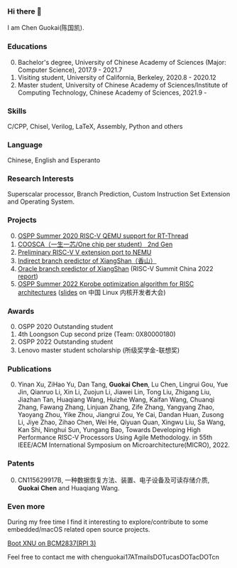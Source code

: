 ### Hi there 👋

I am Chen Guokai(陈国凯).

### Educations

0. Bachelor's degree, University of Chinese Academy of Sciences (Major: Computer Science), 2017.9 - 2021.7
1. Visiting student, University of California, Berkeley, 2020.8 - 2020.12
2. Master student, University of Chinese Academy of Sciences/Institute of Computing Technology, Chinese Academy of Sciences, 2021.9 - 

### Skills

C/CPP, Chisel, Verilog, LaTeX, Assembly, Python and others

### Language

Chinese, English and Esperanto

### Research Interests

Superscalar processor, Branch Prediction, Custom Instruction Set Extension and Operating System.

### Projects

0. [OSPP Summer 2020 RISC-V QEMU support for RT-Thread](https://www.bilibili.com/video/BV19K4y1j7jR)
1. [COOSCA（一生一芯/One chip per student） 2nd Gen](https://github.com/chenguokai/mb-core)
2. [Preliminary RISC-V V extension port to NEMU](https://github.com/OpenXiangShan/NEMU/tree/master/src/isa/riscv64/instr/rvv)
3. [Indirect branch predictor of XiangShan（香山）](https://github.com/OpenXiangShan/XiangShan/tree/master/src/main/scala/xiangshan/frontend)
4. [Oracle branch predictor of XiangShan](https://github.com/OpenXiangShan/XiangShan/tree/decoupled-oracle/src/main/scala/xiangshan/frontend) (RISC-V Summit China 2022 [report](https://www.bilibili.com/video/BV1BU4y1z7Xo/))
5. [OSPP Summer 2022 Kprobe optimization algorithm for RISC architectures](https://summer-ospp.ac.cn/#/org/prodetail/22b970495) ([slides](https://github.com/chenguokai/chenguokai/blob/master/Kprobe优化算法16_9.pptx) on 中国 Linux 内核开发者大会)

### Awards

0. OSPP 2020 Outstanding student
1. 4th Loongson Cup second prize (Team: 0X80000180)
2. OSPP 2022 Outstanding student
4. Lenovo master student scholarship (所级奖学金-联想奖)

### Publications

0. Yinan Xu, ZiHao Yu, Dan Tang, **Guokai Chen**, Lu Chen, Lingrui Gou, Yue Jin, Qianruo Li, Xin Li, Zuojun Li, Jiawei Lin, Tong Liu, Zhigang Liu, Jiazhan Tan, Huaqiang Wang, Huizhe Wang, Kaifan Wang, Chuanqi Zhang, Fawang Zhang, Linjuan Zhang, Zife Zhang, Yangyang Zhao, Yaoyang Zhou, Yike Zhou, Jiangrui Zou, Ye Cai, Dandan Huan, Zusong Li, Jiye Zhao, Zihao Chen, Wei He, Qiyuan Quan, Xingwu Liu, Sa Wang, Kan Shi, Ninghui Sun, Yungang Bao, Towards Developing High Performance RISC-V Processors Using Agile Methodology. in 55th IEEE/ACM International Symposium on Microarchitecture(MICRO), 2022.

### Patents

0. CN115629917B, 一种数据恢复方法、装置、电子设备及可读存储介质, **Guokai Chen** and Huaqiang Wang.

### Even more

During my free time I find it interesting to explore/contribute to some embedded/macOS related open source projects.

[Boot XNU on BCM2837(RPI 3)](https://github.com/chenguokai/chenguokai/blob/master/writeup_xnu_bcm2837.md)

Feel free to contact me with chenguokai17ATmailsDOTucasDOTacDOTcn

<!--
**chenguokai/chenguokai** is a ✨ _special_ ✨ repository because its `README.md` (this file) appears on your GitHub profile.

Here are some ideas to get you started:

- 🔭 I’m currently working on ...
- 🌱 I’m currently learning ...
- 👯 I’m looking to collaborate on ...
- 🤔 I’m looking for help with ...
- 💬 Ask me about ...
- 📫 How to reach me: ...
- 😄 Pronouns: ...
- ⚡ Fun fact: ...
-->

